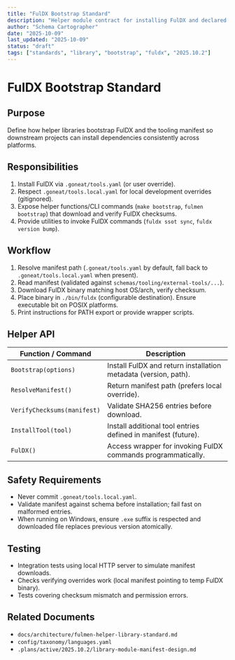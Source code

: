 ```yaml
---
title: "FulDX Bootstrap Standard"
description: "Helper module contract for installing FulDX and declared tooling manifests"
author: "Schema Cartographer"
date: "2025-10-09"
last_updated: "2025-10-09"
status: "draft"
tags: ["standards", "library", "bootstrap", "fuldx", "2025.10.2"]
---
```


# FulDX Bootstrap Standard

## Purpose

Define how helper libraries bootstrap FulDX and the tooling manifest so downstream projects can install
dependencies consistently across platforms.

## Responsibilities

1. Install FulDX via `.goneat/tools.yaml` (or user override).
2. Respect `.goneat/tools.local.yaml` for local development overrides (gitignored).
3. Expose helper functions/CLI commands (`make bootstrap`, `fulmen bootstrap`) that download and verify FulDX
   checksums.
4. Provide utilities to invoke FulDX commands (`fuldx ssot sync`, `fuldx version bump`).

## Workflow

1. Resolve manifest path (`.goneat/tools.yaml` by default, fall back to `.goneat/tools.local.yaml` when present).
2. Read manifest (validated against `schemas/tooling/external-tools/...`).
3. Download FulDX binary matching host OS/arch, verify checksum.
4. Place binary in `./bin/fuldx` (configurable destination). Ensure executable bit on POSIX platforms.
5. Print instructions for PATH export or provide wrapper scripts.

## Helper API

| Function / Command          | Description                                                     |
| --------------------------- | --------------------------------------------------------------- |
| `Bootstrap(options)`        | Install FulDX and return installation metadata (version, path). |
| `ResolveManifest()`         | Return manifest path (prefers local override).                  |
| `VerifyChecksums(manifest)` | Validate SHA256 entries before download.                        |
| `InstallTool(tool)`         | Install additional tool entries defined in manifest (future).   |
| `FulDX()`                   | Access wrapper for invoking FulDX commands programmatically.    |

## Safety Requirements

- Never commit `.goneat/tools.local.yaml`.
- Validate manifest against schema before installation; fail fast on malformed entries.
- When running on Windows, ensure `.exe` suffix is respected and downloaded file replaces previous version
  atomically.

## Testing

- Integration tests using local HTTP server to simulate manifest downloads.
- Checks verifying overrides work (local manifest pointing to temp FulDX binary).
- Tests covering checksum mismatch and permission errors.

## Related Documents

- `docs/architecture/fulmen-helper-library-standard.md`
- `config/taxonomy/languages.yaml`
- `.plans/active/2025.10.2/library-module-manifest-design.md`
